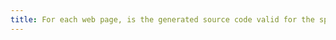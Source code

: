 ```yaml
---
title: For each web page, is the generated source code valid for the specified [document type](#type-de-document)?
---
```


